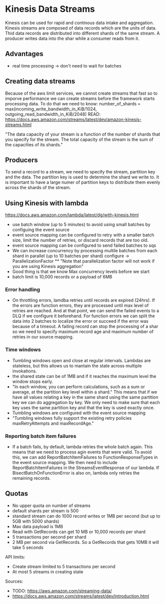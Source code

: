 # Kinesis Data Streams

Kinesis can be used for rapid and continous data intake and aggregation. Kinesis streams are composed of data records which are the units of data. Thid data records are distributed into different shards of the same stream. A producer writes data into the shar while a consumer reads from it. 

## Advantages
- real time processing -> don't need to wait for batches

## Creating data streams
Because of the aws limit services, we cannot create streams that fast so to imporve performance we can create streams before the framework starts processing data. To do that we need to know: number_of_shards = max(incoming_write_bandwidth_in_KiB/1024, outgoing_read_bandwidth_in_KiB/2048) READ: https://docs.aws.amazon.com/streams/latest/dev/amazon-kinesis-streams.html

"The data capacity of your stream is a function of the number of shards that you specify for the stream. The total capacity of the stream is the sum of the capacities of its shards."

## Producers
To send a record to a stream, we need to specify the stream, partition key and the data. The partition key is used to determine the shard we write to. It is important to have a large numer of partition keys to distribute them evenly across the shards of the stream. 

## Using Kinesis with lambda 
https://docs.aws.amazon.com/lambda/latest/dg/with-kinesis.html
- use batch window (up to 5 minutes) to avoid using small batches by configuing the event source
- event source mapping can be configured to retry with a smaller batch size, limit the number of retries, or discard records that are too old.
- event source mapping can be configured to send failed batches to sqs
- We can increase concurrency by processing multile batches from each shard in parallel (up to 10 batches per shard) configure -> ParallelizationFactor
    ** "Note that parallelization factor will not work if you are using Kinesis aggregation"
- Good thing is that we know Max concurrency levels before we start
- batch limit is 10,000 records or a payload of 6MB

### Error handling
- On throttling errors, lamdba retries until records are expired (24hrs). If the errors are function errors, they are processed until max level of retries are reached. And at that point, we can send the failed events to a DLQ if we configure it beforehand. For function errors we can split the data into 2 batches to localize the error or succeed if the error was because of a timeout. A failing record can stop the processing of a shar so we need to specify maximum record age and maximum number of retries in our source mapping. 

### Time windows
- Tumbling windows open and close at regular intervals. Lambdas are stateless, but this allows us to mantain the state across multiple invokations. 
- the shared state can be of 1MB and if it reaches the maximum level the window stops early. 
- "In each window, you can perform calculations, such as a sum or average, at the partition key level within a shard." 
This means that if we have all values relating a key in the same shard using the same partition key we can do aggregation by key. We only need to make sure that each key uses the same partition key and that the key is used exactly once. 
- Tumbling windows are configured with the event source mapping
- "Tumbling windows fully support the existing retry policies maxRetryAttempts and maxRecordAge."

### Reporting batch item failures
- If a batch fails, by default, lambda retries the whole batch again. This means that we need to process agin events that were valid. To avoid this, we can add ReportBatchItemFailures to FunctionResponseTypes in the event source mapping. We then need to include ReportBatchItemFailures in the StreamsEventResponse of our lambda. If BisectBatchOnFunctionError is also on, lambda only retries the remaining records. 

## Quotas 
- No upper quota on number of streams
- default shards per stream is 500
- standard stream can do 1000 record writes or 1MB per second (but up to 5GB with 5000 shards)
- Max data payload is 1MB
- Read with GetRecords can get 10 MB or 10,000 records per shard
- 5 transactions per second per shard
- 2 MB per second via GetRecords. So a GetRecords that gets 10MB it will take 5 seconds

API limits:
- Create stream limited to 5 transactions per second
- At most 5 streams in creating state

Sources: 
- TODO: https://aws.amazon.com/streaming-data/
- https://docs.aws.amazon.com/streams/latest/dev/introduction.html